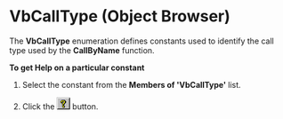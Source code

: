 
# VbCallType (Object Browser)

The  **VbCallType** enumeration defines constants used to identify the call type used by the **CallByName** function.

 **To get Help on a particular constant**




1. Select the constant from the  **Members of 'VbCallType'** list.
    
2. Click the 
![](images/but_help_ZA01201583.gif) button.
    

